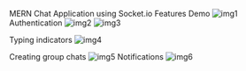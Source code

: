 MERN Chat Application using Socket.io
Features
Demo
![img1](https://github.com/sarayuthoutam/MERN-CHAT-APP/assets/96037631/3dae833a-6eed-4bc1-b7bd-4ae08370421e)
Authentication
![img2](https://github.com/sarayuthoutam/MERN-CHAT-APP/assets/96037631/c0ae5116-b4cc-4896-9b50-9ae18ce73271)
![img3](https://github.com/sarayuthoutam/MERN-CHAT-APP/assets/96037631/444c836a-131e-4171-98fe-9616409cd47b)


Typing indicators
![img4](https://github.com/sarayuthoutam/MERN-CHAT-APP/assets/96037631/b02fe4b7-faf0-4779-8c83-506b11340117)

Creating group chats
![img5](https://github.com/sarayuthoutam/MERN-CHAT-APP/assets/96037631/c484572a-8d17-4d74-a5ab-288d4856918a)
Notifications
![img6](https://github.com/sarayuthoutam/MERN-CHAT-APP/assets/96037631/5c3a24f4-3cbd-4e49-93c9-0b6dadc4bd71)






